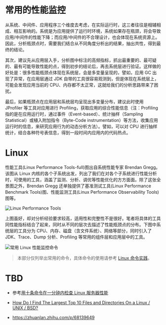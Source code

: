 # 常用的性能监控

从系统、中间件、应用程序三个维度去考虑，在实际运行时，这三者往往是相辅相成、相互影响的。系统是为应用提供了运行时环境，系统如果存在瓶颈，将会导致应用/中间件的性能下降；而应用/中间件的不合理设计，也会体现在系统资源上。因此，分析瓶颈点时，需要我们结合从不同角度分析出的结果，抽出共性，得到最终的结论。

其次，建议先从应用层入手，分析图中标注的高频指标，抓出最重要的、最可疑的、最有可能导致性能的点，得到初步的结论后，再去系统层进行验证。这样做的好处是：很多性能瓶颈点体现在系统层，会是多变量呈现的，譬如，应用 GC 出现了异常，在应用层通过 JDK 自带的工具很容易观测到，但是体现在系统层上，可能会发现应用当前的 CPU、内存都不太正常，这就给我们的分析思路带来了困扰。

最后，如果瓶颈点在应用层和系统层均呈现出多变量分布，建议此时使用 JProfiler 等工具对应用进行 Profiling，获取应用的综合性能信息（注：Profiling 指的是在应用运行时，通过事件（Event-based）、统计抽样（Sampling Statistical）或植入附加指令（Byte-Code instrumentation）等方法，收集应用运行时的信息，来研究应用行为的动态分析方法）。譬如，可以对 CPU 进行抽样统计，结合各种符号表信息，得到一段时间内应用内的代码热点。

# Linux

性能工具(Linux Performance Tools-full)图出自系统性能专家 Brendan Gregg。该图从 Linux 内核的各个子系统出发，列出了我们在对各个子系统进行性能分析时，可使用的工具，涵盖了监测、分析、调优等性能优化的方方面面。除了这张全景图之外，Brendan Gregg 还单独提供了基准测试工具(Linux Performance Benchmark Tools)图、性能监测工具(Linux Performance Observability Tools)图等。

![Linux Performance Tools](https://s2.ax1x.com/2019/11/18/M6g2iq.png)

上图虽好，却对分析经验要求较高，适用性和完整性不是很好。笔者将具体的工具同性能指标结合了起来，同时从不同的层次去描述了性能瓶颈点的分布。下图中系统层的工具分为 CPU、内存、磁盘（含文件系统）、网络等部分，同时引入了 JDK、Trace、Dump 分析、Profiling 等常用的组件层和应用层中的工具。

![常用 Linux 性能监控命令](https://s2.ax1x.com/2019/11/18/McwFOI.png)

> 本部分仅列举出常用的命令，具体命令的使用请参考 [Linux 命令实践](https://github.com/wx-chevalier/Linux-Series)。

# TBD

- 参考[用十条命令在一分钟内检查 Linux 服务器性能](http://www.infoq.com/cn/news/2015/12/linux-performance)

- [How Do I Find The Largest Top 10 Files and Directories On a Linux / UNIX / BSD?](http://www.cyberciti.biz/faq/how-do-i-find-the-largest-filesdirectories-on-a-linuxunixbsd-filesystem/)

- https://zhuanlan.zhihu.com/p/68139649
